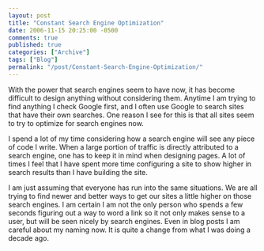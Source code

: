 ```yaml
---
layout: post
title: "Constant Search Engine Optimization"
date: 2006-11-15 20:25:00 -0500
comments: true
published: true
categories: ["Archive"]
tags: ["Blog"]
permalink: "/post/Constant-Search-Engine-Optimization/"
---
```

<!-- more -->



<p>With the power that search engines seem to have now, it has become difficult to design anything without considering them. Anytime I am trying to find anything I check Google first, and I often use Google to search sites that have their own searches. One reason I see for this is that all sites seem to try to optimize for search engines now.</p>
<p>I spend a lot of my time considering how a search engine will see any piece of code I write. When a large portion of traffic is directly attributed to a search engine, one has to keep it in mind when designing pages. A lot of times I feel that I have spent more time configuring a site to show higher in search results than I have building the site.</p>
<p>I am just assuming that everyone has run into the same situations. We are all trying to find newer and better ways to get our sites a little higher on those search engines. I am certain I am not the only person who spends a few seconds figuring out a way to word a link so it not only makes sense to a user, but will be seen nicely by search engines. Even in blog posts I am careful about my naming now. It is quite a change from what I was doing a decade ago.</p>
